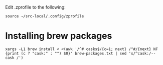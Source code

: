 Edit .zprofile to the following:

```
source ~/src-local/.config/zprofile
```

# Installing brew packages
```
xargs -L1 brew install < <(awk '/^# casks$/{c=1; next} /^#/{next} NF {print (c ? "cask:" : "") $0}' brew-packages.txt | sed 's/^cask:/--cask /')
```

